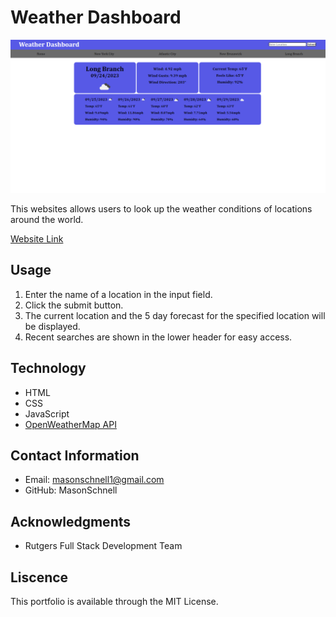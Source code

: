 # Weather Dashboard

![Screenshot of Website](<images/Screenshot%20(9).png>)

This websites allows users to look up the weather conditions of locations around the world.

[Website Link](https://masonschnell.github.io/weather-dashboard/)

## Usage

1. Enter the name of a location in the input field.
2. Click the submit button.
3. The current location and the 5 day forecast for the specified location will be displayed.
4. Recent searches are shown in the lower header for easy access.

## Technology

-   HTML
-   CSS
-   JavaScript
-   [OpenWeatherMap API](https://openweathermap.org/api)

## Contact Information

-   Email: masonschnell1@gmail.com
-   GitHub: MasonSchnell

## Acknowledgments

-   Rutgers Full Stack Development Team

## Liscence

This portfolio is available through the MIT License.
